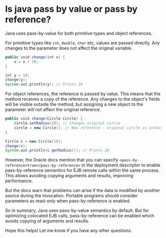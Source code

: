 # Is java pass by value or pass by reference?

Java uses pass-by-value for both primitive types and object references.

For primitive types like `int`, `double`, `char` etc, values are passed directly. Any changes to the parameter does not affect the original variable.

```java
public void change(int x) {
    x = x + 10; 
}

int y = 10;
change(y);
System.out.println(y); // Prints 10
```

For object references, the reference is passed by value. This means that the method receives a copy of the reference. Any changes to the object's fields will be visible outside the method, but assigning a new object to the parameter will not affect the original reference.

```java
public void change(Circle circle) {
    circle.setRadius(20); // Changes original circle
    circle = new Circle(); // New reference - original circle is unchanged    
}

Circle c = new Circle(10);
change(c);
System.out.println(c.getRadius()); // Prints 20
```

However, the Oracle docs mention that you can specify `<pass-by-reference>true</pass-by-reference>` in the deployment descriptor to enable pass-by-reference semantics for EJB remote calls within the same process. This allows avoiding copying arguments and results, improving performance.

But the docs warn that problems can arise if the data is modified by another source during the invocation. Portable programs should consider parameters as read-only when pass-by-reference is enabled.

So in summary, Java uses pass-by-value semantics by default. But for optimizing colocated EJB calls, pass-by-reference can be enabled which avoids copying of arguments and results.

Hope this helps! Let me know if you have any other questions.